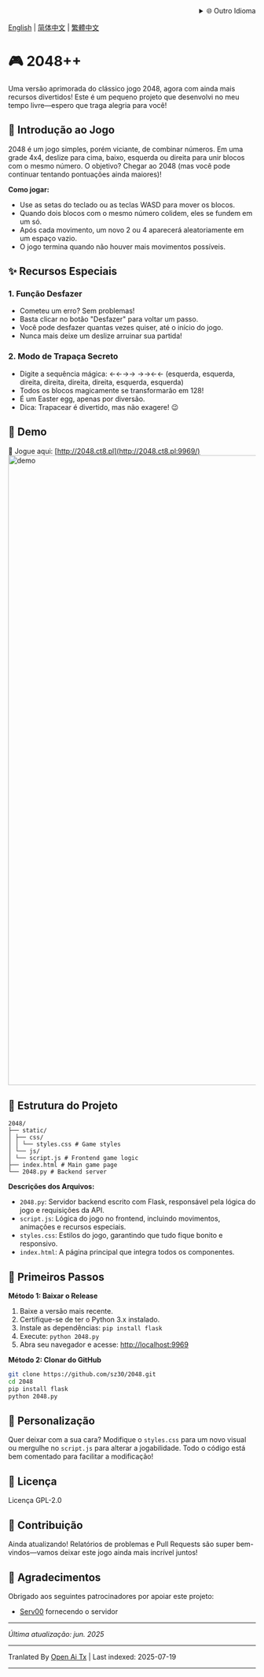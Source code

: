 <div align="right">
  <details>
    <summary >🌐 Outro Idioma</summary>
    <div>
      <div align="center">
        <a href="https://openaitx.github.io/view.html?user=sz30&project=2048-magic&lang=ja">日本語</a>
        | <a href="https://openaitx.github.io/view.html?user=sz30&project=2048-magic&lang=ko">한국어</a>
        | <a href="https://openaitx.github.io/view.html?user=sz30&project=2048-magic&lang=hi">हिन्दी</a>
        | <a href="https://openaitx.github.io/view.html?user=sz30&project=2048-magic&lang=th">ไทย</a>
        | <a href="https://openaitx.github.io/view.html?user=sz30&project=2048-magic&lang=fr">Français</a>
        | <a href="https://openaitx.github.io/view.html?user=sz30&project=2048-magic&lang=de">Deutsch</a>
        | <a href="https://openaitx.github.io/view.html?user=sz30&project=2048-magic&lang=es">Español</a>
        | <a href="https://openaitx.github.io/view.html?user=sz30&project=2048-magic&lang=it">Itapano</a>
        | <a href="https://openaitx.github.io/view.html?user=sz30&project=2048-magic&lang=ru">Русский</a>
        | <a href="https://openaitx.github.io/view.html?user=sz30&project=2048-magic&lang=pt">Português</a>
        | <a href="https://openaitx.github.io/view.html?user=sz30&project=2048-magic&lang=nl">Nederlands</a>
        | <a href="https://openaitx.github.io/view.html?user=sz30&project=2048-magic&lang=pl">Polski</a>
        | <a href="https://openaitx.github.io/view.html?user=sz30&project=2048-magic&lang=ar">العربية</a>
        | <a href="https://openaitx.github.io/view.html?user=sz30&project=2048-magic&lang=fa">فارسی</a>
        | <a href="https://openaitx.github.io/view.html?user=sz30&project=2048-magic&lang=tr">Türkçe</a>
        | <a href="https://openaitx.github.io/view.html?user=sz30&project=2048-magic&lang=vi">Tiếng Việt</a>
        | <a href="https://openaitx.github.io/view.html?user=sz30&project=2048-magic&lang=id">Bahasa Indonesia</a>
      </div>
    </div>
  </details>
</div>


[English](https://raw.githubusercontent.com/sz30/2048-magic/main/README.md) | [简体中文](https://raw.githubusercontent.com/sz30/2048-magic/main/README.zh-CN.md) | [繁體中文](https://raw.githubusercontent.com/sz30/2048-magic/main/README.zh-TW.md)

# 🎮 2048++

Uma versão aprimorada do clássico jogo 2048, agora com ainda mais recursos divertidos! Este é um pequeno projeto que desenvolvi no meu tempo livre—espero que traga alegria para você!

## 🎯 Introdução ao Jogo

2048 é um jogo simples, porém viciante, de combinar números. Em uma grade 4x4, deslize para cima, baixo, esquerda ou direita para unir blocos com o mesmo número. O objetivo? Chegar ao 2048 (mas você pode continuar tentando pontuações ainda maiores)!

**Como jogar:**
- Use as setas do teclado ou as teclas WASD para mover os blocos.
- Quando dois blocos com o mesmo número colidem, eles se fundem em um só.
- Após cada movimento, um novo 2 ou 4 aparecerá aleatoriamente em um espaço vazio.
- O jogo termina quando não houver mais movimentos possíveis.

## ✨ Recursos Especiais

### 1. Função Desfazer
- Cometeu um erro? Sem problemas!
- Basta clicar no botão "Desfazer" para voltar um passo.
- Você pode desfazer quantas vezes quiser, até o início do jogo.
- Nunca mais deixe um deslize arruinar sua partida!

### 2. Modo de Trapaça Secreto
- Digite a sequência mágica: ←←→→ →→←← (esquerda, esquerda, direita, direita, direita, direita, esquerda, esquerda)
- Todos os blocos magicamente se transformarão em 128!
- É um Easter egg, apenas por diversão.
- Dica: Trapacear é divertido, mas não exagere! 😉

## 🎯 Demo

🎯 Jogue aqui: [http://2048.ct8.pl](http://2048.ct8.pl:9969/)
<img width="1279" alt="demo" src="https://github.com/user-attachments/assets/0df2c956-b6d9-4371-a916-f6ac3ae642be" />



## 📁 Estrutura do Projeto
```
2048/
├── static/
│ ├── css/
│ │ └── styles.css # Game styles
│ └── js/
│ └── script.js # Frontend game logic
├── index.html # Main game page
└── 2048.py # Backend server
```
**Descrições dos Arquivos:**
- `2048.py`: Servidor backend escrito com Flask, responsável pela lógica do jogo e requisições da API.
- `script.js`: Lógica do jogo no frontend, incluindo movimentos, animações e recursos especiais.
- `styles.css`: Estilos do jogo, garantindo que tudo fique bonito e responsivo.
- `index.html`: A página principal que integra todos os componentes.

## 🚀 Primeiros Passos

**Método 1: Baixar o Release**
1. Baixe a versão mais recente.
2. Certifique-se de ter o Python 3.x instalado.
3. Instale as dependências: `pip install flask`
4. Execute: `python 2048.py`
5. Abra seu navegador e acesse: [http://localhost:9969](http://localhost:9969)

**Método 2: Clonar do GitHub**
```bash
git clone https://github.com/sz30/2048.git
cd 2048
pip install flask
python 2048.py
```
## 🎨 Personalização

Quer deixar com a sua cara? Modifique o `styles.css` para um novo visual ou mergulhe no `script.js` para alterar a jogabilidade. Todo o código está bem comentado para facilitar a modificação!

## 📝 Licença

Licença GPL-2.0

## 🤝 Contribuição

Ainda atualizando! Relatórios de problemas e Pull Requests são super bem-vindos—vamos deixar este jogo ainda mais incrível juntos!


## 🙏 Agradecimentos

Obrigado aos seguintes patrocinadores por apoiar este projeto:
- [Serv00](https://www.serv00.com/) fornecendo o servidor

---
_Última atualização: jun. 2025_



---

Tranlated By [Open Ai Tx](https://github.com/OpenAiTx/OpenAiTx) | Last indexed: 2025-07-19

---